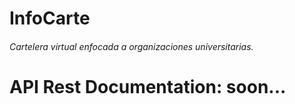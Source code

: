 # InfoCarte
###### Cartelera virtual enfocada a organizaciones universitarias.

# API Rest Documentation: soon...

